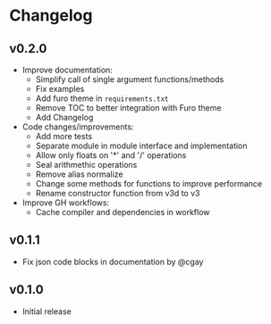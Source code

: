 # Changelog

## v0.2.0

- Improve documentation:
  * Simplify call of single argument functions/methods
  * Fix examples
  * Add furo theme in `requirements.txt`
  * Remove TOC to better integration with Furo theme 
  * Add Changelog
- Code changes/improvements:
  * Add more tests
  * Separate module in module interface and implementation
  * Allow only floats on '*' and '/' operations
  * Seal arithmethic operations
  * Remove alias normalize
  * Change some methods for functions to improve performance
  * Rename constructor function from v3d to v3
- Improve GH workflows: 
  * Cache compiler and dependencies in workflow 

## v0.1.1

- Fix json code blocks in documentation by @cgay

## v0.1.0

- Initial release
